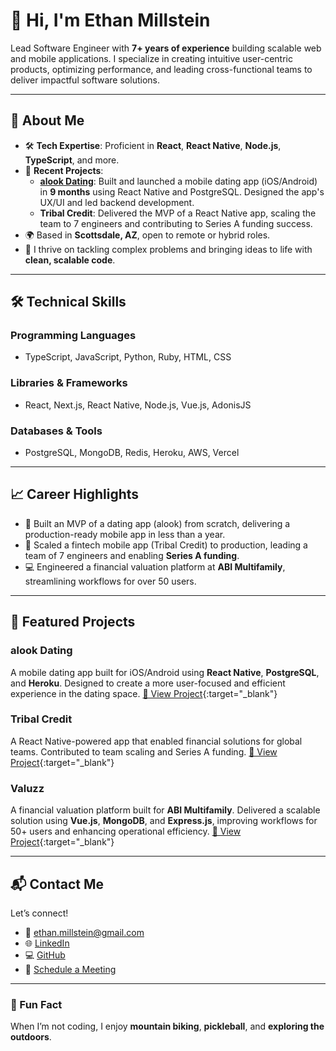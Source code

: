<!--
**EthanDM/EthanDM** is a ✨ _special_ ✨ repository because its `README.md` (this file) appears on your GitHub profile.

Here are some ideas to get you started:

- 🔭 I’m currently working on ...
- 🌱 I’m currently learning ...
- 👯 I’m looking to collaborate on ...
- 🤔 I’m looking for help with ...
- 💬 Ask me about ...
- 📫 How to reach me: ...
- 😄 Pronouns: ...
- ⚡ Fun fact: ...
-->

# 👋 Hi, I'm Ethan Millstein

Lead Software Engineer with **7+ years of experience** building scalable web and mobile applications. I specialize in creating intuitive user-centric products, optimizing performance, and leading cross-functional teams to deliver impactful software solutions.

---

## 🚀 About Me

- 🛠️ **Tech Expertise**: Proficient in **React**, **React Native**, **Node.js**, **TypeScript**, and more.
- 🌟 **Recent Projects**:
  - **<a href="https://www.alookdating.com" target="_blank" rel="noopener noreferrer">alook Dating</a>**: Built and launched a mobile dating app (iOS/Android) in **9 months** using React Native and PostgreSQL. Designed the app's UX/UI and led backend development.
  - **Tribal Credit**: Delivered the MVP of a React Native app, scaling the team to 7 engineers and contributing to Series A funding success.
- 🌍 Based in **Scottsdale, AZ**, open to remote or hybrid roles.
- 🎯 I thrive on tackling complex problems and bringing ideas to life with **clean, scalable code**.

---

## 🛠️ Technical Skills

### **Programming Languages**
- TypeScript, JavaScript, Python, Ruby, HTML, CSS

### **Libraries & Frameworks**
- React, Next.js, React Native, Node.js, Vue.js, AdonisJS

### **Databases & Tools**
- PostgreSQL, MongoDB, Redis, Heroku, AWS, Vercel

---

## 📈 Career Highlights

- 🚀 Built an MVP of a dating app (alook) from scratch, delivering a production-ready mobile app in less than a year.
- 📱 Scaled a fintech mobile app (Tribal Credit) to production, leading a team of 7 engineers and enabling **Series A funding**.
- 💻 Engineered a financial valuation platform at **ABI Multifamily**, streamlining workflows for over 50 users.

---

## 📂 Featured Projects

### **alook Dating**  
A mobile dating app built for iOS/Android using **React Native**, **PostgreSQL**, and **Heroku**. Designed to create a more user-focused and efficient experience in the dating space.
[🔗 View Project](https://www.alookdating.com){:target="_blank"}

### **Tribal Credit**  
A React Native-powered app that enabled financial solutions for global teams. Contributed to team scaling and Series A funding.
[🔗 View Project](https://tribal.credit){:target="_blank"}

### **Valuzz**  
A financial valuation platform built for **ABI Multifamily**. Delivered a scalable solution using **Vue.js**, **MongoDB**, and **Express.js**, improving workflows for 50+ users and enhancing operational efficiency.
[🔗 View Project](https://www.valuzz.com){:target="_blank"}

---

## 📬 Contact Me

Let’s connect!

- 📧 [ethan.millstein@gmail.com](mailto:ethan.millstein@gmail.com)
- 🌐 [LinkedIn](https://linkedin.com/in/ethanmillstein)
- 💻 [GitHub](https://github.com/EthanDM)
- 📅 [Schedule a Meeting](https://cal.com/ethan-millstein)

---

### 📖 Fun Fact
When I’m not coding, I enjoy **mountain biking**, **pickleball**, and **exploring the outdoors**.
